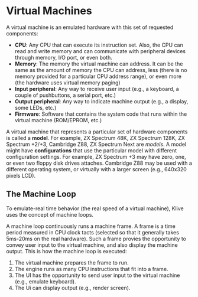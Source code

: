# Virtual Machines

A virtual machine is an emulated hardware with this set of requested components:
- **CPU**: Any CPU that can execute its instruction set. Also, the CPU can read and write memory and can communicate with peripheral devices through memory, I/O port, or even both.
- **Memory**: The memory the virtual machine can address. It can be the same as the amount of memory the CPU can address, less (there is no memory provided for a particular CPU address range), or even more (the hardware uses virtual memory paging)
- **Input peripheral**: Any way to receive user input (e.g., a keyboard, a couple of pushbuttons, a serial port, etc.)
- **Output peripheral**: Any way to indicate machine output (e.g., a display, some LEDs, etc.)
- **Firmware**: Software that contains the system code that runs within the virtual machine (ROM/EPROM, etc.)

A virtual machine that represents a particular set of hardware components is called a **model**. For example, ZX Spectrum 48K, ZX Spectrum 128K, ZX Spectrum +2/+3, Cambridge Z88, ZX Spectrum Next are _models_. A model might have **configurations** that use the particular model with different configuration settings. For example, ZX Spectrum +3 may have zero, one, or even two floppy disk drives attaches. Cambridge Z88 may be used with a different operating system, or virtually with a larger screen (e.g., 640x320 pixels LCD).

## The Machine Loop

To emulate-real time behavior (the real speed of a virtual machine), Klive uses the concept of machine loops.

A machine loop continuously runs a machine frame. A frame is a time period measured in CPU clock tacts (selected so that it generally takes 5ms-20ms on the real hardware). Such a frame provies the opportunity to convey user input to the virtual machine, and also display the machine output. This is how the machine loop is executed:

1. The virtual machine prepares the frame to run.
2. The engine runs as many CPU instructions that fit into a frame.
3. The UI has the opportunity to send user input to the virtual machine (e.g., emulate keyboard).
4. The Ui can display output (e.g., render screen).



